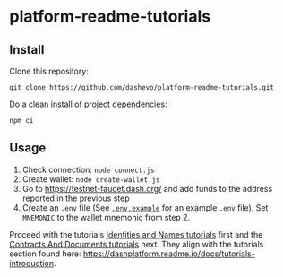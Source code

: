 # platform-readme-tutorials

## Install

Clone this repository:

``` shell
git clone https://github.com/dashevo/platform-readme-tutorials.git
```

Do a clean install of project dependencies:

``` shell
npm ci
```

## Usage

1. Check connection: `node connect.js`
1. Create wallet: `node create-wallet.js`
1. Go to https://testnet-faucet.dash.org/ and add funds to the address reported in the previous step
1. Create an `.env` file (See [`.env.example`](./.env.example) for an example `.env` file). Set `MNEMONIC` to the wallet mnemonic from step 2.

Proceed with the tutorials [Identities and Names tutorials](./1-Identities-and-Names/) first and the [Contracts And Documents tutorials](./2-Contracts-and-Documents/) next. They align with the tutorials section found here: https://dashplatform.readme.io/docs/tutorials-introduction.
